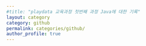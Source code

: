 ```yaml
---
#title: "playdata 교육과정 첫번째 과정 Java에 대한 기록"
layout: category
category: github
permalink: categories/github/
author_profile: true
---
```

